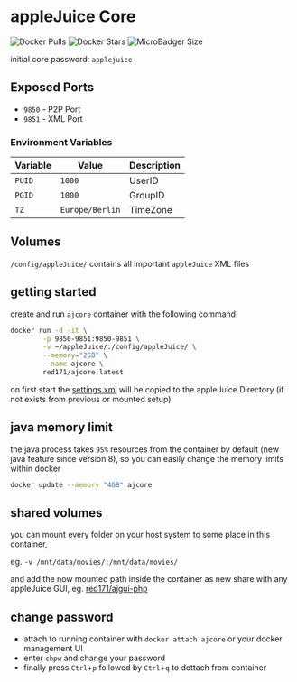 # appleJuice Core

![Docker Pulls](https://img.shields.io/docker/pulls/red171/ajcore.svg)
![Docker Stars](https://img.shields.io/docker/stars/red171/ajcore.svg)
![MicroBadger Size](https://img.shields.io/microbadger/image-size/red171/ajcore.svg)

initial core password: `applejuice`

## Exposed Ports

- `9850` - P2P Port
- `9851` - XML Port

### Environment Variables

| Variable | Value           | Description |
|----------|-----------------|-------------|
| `PUID`   | `1000`          | UserID      |
| `PGID`   | `1000`          | GroupID     |
| `TZ`     | `Europe/Berlin` | TimeZone    |

## Volumes

`/config/appleJuice/` contains all important `appleJuice` XML files

## getting started

create and run `ajcore` container with the following command:

```bash
docker run -d -it \
        -p 9850-9851:9850-9851 \
        -v ~/appleJuice/:/config/appleJuice/ \
        --memory="2GB" \
        --name ajcore \
        red171/ajcore:latest
```

on first start the [settings.xml](rootfs/app/settings.xml) will be copied to the appleJuice Directory (if not exists from previous or mounted setup)

## java memory limit

the java process takes `95%` resources from the container by default (new java feature since version 8),
so you can easily change the memory limits within docker

```bash
docker update --memory "4GB" ajcore
```

## shared volumes

you can mount every folder on your host system to some place in this container, 

eg. `-v /mnt/data/movies/:/mnt/data/movies/`

and add the now mounted path inside the container as new share with any appleJuice GUI, eg. [red171/ajgui-php](https://hub.docker.com/r/red171/ajgui-php)

## change password

- attach to running container with `docker attach ajcore` or your docker management UI 
- enter `chpw` and change your password
- finally press `Ctrl`+`p` followed by `Ctrl`+`q` to dettach from container
